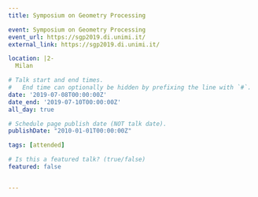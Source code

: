```yaml
---
title: Symposium on Geometry Processing

event: Symposium on Geometry Processing
event_url: https://sgp2019.di.unimi.it/
external_link: https://sgp2019.di.unimi.it/

location: |2-
  Milan

# Talk start and end times.
#   End time can optionally be hidden by prefixing the line with `#`.
date: '2019-07-08T00:00:00Z'
date_end: '2019-07-10T00:00:00Z'
all_day: true

# Schedule page publish date (NOT talk date).
publishDate: "2010-01-01T00:00:00Z"

tags: [attended]

# Is this a featured talk? (true/false)
featured: false


---
```

